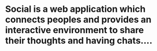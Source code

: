 # Social is a web application which connects peoples and provides an interactive environment to share their thoughts and having chats....
